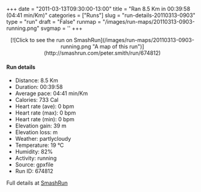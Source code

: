 +++
date = "2011-03-13T09:30:00-13:00"
title = "Ran 8.5 Km in 00:39:58 (04:41 min/Km)"
categories = ["Runs"]
slug = "run-details-20110313-0903"
type = "run"
draft = "False"
runmap = "/images/run-maps/20110313-0903-running.png"
svgmap = '<polyline points="0 47, 7 49, 11 49, 11 49, 13 49, 20 50, 22 50, 24 52, 27 55, 29 56, 31 56, 32 56, 36 56, 41 54, 43 53, 48 54, 49 54, 51 54, 53 52, 54 51, 53 48, 52 47, 53 46, 58 46, 61 46, 62 45, 66 46, 68 49, 71 49, 74 50, 77 48, 85 52, 91 53, 95 52, 100 54">'
+++



<!--more-->

<center>
[![Click to see the run on SmashRun](/images/run-maps/20110313-0903-running.png "A map of this run")](http://smashrun.com/peter.smith/run/674812)
</center>

#### Run details

* Distance: 8.5 Km
* Duration: 00:39:58
* Average pace: 04:41 min/Km
* Calories: 733 Cal
* Heart rate (ave): 0 bpm
* Heart rate (max): 0 bpm
* Heart rate (min): 0 bpm
* Elevation gain: 39 m
* Elevation loss:  m
* Weather: partlycloudy
* Temperature: 19 &deg;C
* Humidity: 82%
* Activity: running
* Source: gpxfile
* Run ID: 674812

Full details at [SmashRun](http://smashrun.com/peter.smith/run/674812)